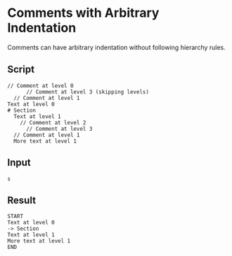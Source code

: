 # Comments with Arbitrary Indentation

Comments can have arbitrary indentation without following hierarchy rules.

## Script
```cuentitos
// Comment at level 0
      // Comment at level 3 (skipping levels)
  // Comment at level 1
Text at level 0
# Section
  Text at level 1
    // Comment at level 2
      // Comment at level 3
  // Comment at level 1
  More text at level 1
```

## Input
```input
s
```

## Result
```result
START
Text at level 0
-> Section
Text at level 1
More text at level 1
END
```
